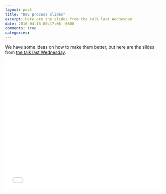 ```yaml
---
layout: post
title: "Dev process slides"
excerpt: Here are the slides from the talk last Wednesday
date: 2016-04-16 00:17:06 -0500
comments: true
categories: 
---
```


We have some ideas on how to make them better, but here are the slides from [the talk last Wednesday](/2016/04/08/dallas-startup-week-talks/).

<iframe src="//slides.com/danielmiller/deck-1/embed?style=light" width="100%" height="420" scrolling="no" frameborder="0" webkitallowfullscreen mozallowfullscreen allowfullscreen></iframe>
